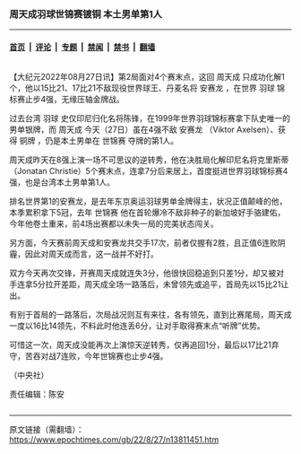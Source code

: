 ### 周天成羽球世锦赛镀铜 本土男单第1人

---

#### [首页](../../../..?n13811451) &nbsp;|&nbsp; [评论](../../../../../epoch-comment?n13811451) &nbsp;|&nbsp; [专题](../../../../../epoch-special?n13811451) &nbsp;|&nbsp; [禁闻](../../../../../epoch-news?n13811451) &nbsp;|&nbsp; [禁书](../../../../../books?n13811451) &nbsp;|&nbsp; [翻墙](https://github.com/gfw-breaker/nogfw/blob/master/README.md?n13811451)


<div class="column" id="artbody" itemprop="articleBody">
 <!-- article content begin -->
 <p>
  【大纪元2022年08月27日讯】第2局面对4个赛末点，这回
  <ok href="https://www.epochtimes.com/gb/tag/%E5%91%A8%E5%A4%A9%E6%88%90.html">
   周天成
  </ok>
  只成功化解1个，他以15比21、17比21不敌现役世界球王、丹麦名将
  <ok href="https://www.epochtimes.com/gb/tag/%E5%AE%89%E8%B5%9B%E9%BE%99.html">
   安赛龙
  </ok>
  ，在世界
  <ok href="https://www.epochtimes.com/gb/tag/%E7%BE%BD%E7%90%83.html">
   羽球
  </ok>
  锦标赛止步4强，无缘压轴金牌战。
 </p>
 <p>
  过去台湾
  <ok href="https://www.epochtimes.com/gb/tag/%E7%BE%BD%E7%90%83.html">
   羽球
  </ok>
  史仅印尼归化名将陈锋，在1999年世界羽球锦标赛拿下队史唯一的男单银牌，而
  <ok href="https://www.epochtimes.com/gb/tag/%E5%91%A8%E5%A4%A9%E6%88%90.html">
   周天成
  </ok>
  今天（27日）虽在4强不敌
  <ok href="https://www.epochtimes.com/gb/tag/%E5%AE%89%E8%B5%9B%E9%BE%99.html">
   安赛龙
  </ok>
  （Viktor Axelsen）、获得
  <ok href="https://www.epochtimes.com/gb/tag/%E9%93%9C%E7%89%8C.html">
   铜牌
  </ok>
  ，仍是本土男单在
  <ok href="https://www.epochtimes.com/gb/tag/%E4%B8%96%E9%94%A6%E8%B5%9B.html">
   世锦赛
  </ok>
  夺牌的第1人。
 </p>
 <p>
  周天成昨天在8强上演一场不可思议的逆转秀，他在决胜局化解印尼名将克里斯蒂（Jonatan Christie）5个赛末点，连拿7分后来居上，首度挺进世界羽球锦标赛4强，也是台湾本土男单第1人。
 </p>
 <p>
  排名世界第1的安赛龙，是去年东京奥运羽球男单金牌得主，状况正值颠峰的他，本季累积拿下5冠，去年
  <ok href="https://www.epochtimes.com/gb/tag/%E4%B8%96%E9%94%A6%E8%B5%9B.html">
   世锦赛
  </ok>
  他在首轮爆冷不敌非种子的新加坡好手骆建佑，今年他卷土重来，前4场出赛都以未失一局的完美状态闯关。
 </p>
 <p>
  另方面，今天赛前周天成和安赛龙共交手17次，前者仅握有2胜，且正值6连败阴霾，因此对周天成而言，这一战并不好打。
 </p>
 <p>
  双方今天再次交锋，开赛周天成就连失3分，他很快回稳追到只差1分，却又被对手连拿5分拉开差距，周天成全场一路落后，未曾领先或追平，首局先以15比21让出。
 </p>
 <p>
  有别于首局的一路落后，次局战况则互有来往，各有领先，直到比赛尾局，周天成一度以16比14领先，不料此时他连丢6分，让对手取得赛末点“听牌”优势。
 </p>
 <p>
  可惜这一次，周天成没能再次上演惊天逆转秀，仅再追回1分，最后以17比21弃守，苦吞对战7连败，今年世锦赛也止步4强。
 </p>
 <p>
  （中央社）
 </p>
 <p>
  责任编辑：陈安
 </p>
 <!-- article content end -->
</div>


---

原文链接（需翻墙）：https://www.epochtimes.com/gb/22/8/27/n13811451.htm